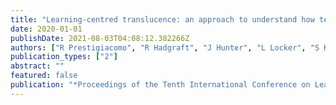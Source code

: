```yaml
---
title: "Learning-centred translucence: an approach to understand how teachers talk about classroom data"
date: 2020-01-01
publishDate: 2021-08-03T04:08:12.382266Z
authors: ["R Prestigiacomo", "R Hadgraft", "J Hunter", "L Locker", "S Knight", " ..."]
publication_types: ["2"]
abstract: ""
featured: false
publication: "*Proceedings of the Tenth International Conference on Learning Analytics …*"
---
```


